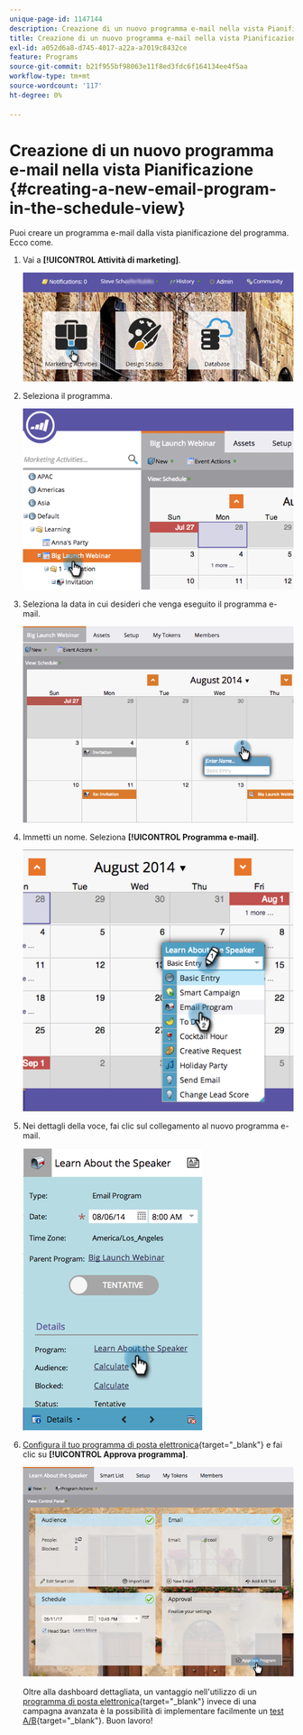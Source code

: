 ```yaml
---
unique-page-id: 1147144
description: Creazione di un nuovo programma e-mail nella vista Pianificazione - Documenti Marketo - Documentazione del prodotto
title: Creazione di un nuovo programma e-mail nella vista Pianificazione
exl-id: a052d6a8-d745-4017-a22a-a7019c8432ce
feature: Programs
source-git-commit: b21f955bf98063e11f8ed3fdc6f164134ee4f5aa
workflow-type: tm+mt
source-wordcount: '117'
ht-degree: 0%

---
```


# Creazione di un nuovo programma e-mail nella vista Pianificazione {#creating-a-new-email-program-in-the-schedule-view}

Puoi creare un programma e-mail dalla vista pianificazione del programma. Ecco come.

1. Vai a **[!UICONTROL Attività di marketing]**.

   ![](assets/login-marketing-activities-2.png)

1. Seleziona il programma.

   ![](assets/image2014-9-23-15-3a34-3a11.png)

1. Seleziona la data in cui desideri che venga eseguito il programma e-mail.

   ![](assets/image2014-9-23-15-3a35-3a16.png)

1. Immetti un nome. Seleziona **[!UICONTROL Programma e-mail]**.

   ![](assets/image2014-9-23-15-3a35-3a32.png)

1. Nei dettagli della voce, fai clic sul collegamento al nuovo programma e-mail.

   ![](assets/image2014-9-23-15-3a35-3a42.png)

1. [Configura il tuo programma di posta elettronica](/help/marketo/product-docs/email-marketing/email-programs/creating-an-email-program/create-an-email-program.md){target="_blank"} e fai clic su **[!UICONTROL Approva programma]**.

   ![](assets/learnaboutthespeaker.png)

   Oltre alla dashboard dettagliata, un vantaggio nell&#39;utilizzo di un [programma di posta elettronica](/help/marketo/product-docs/email-marketing/email-programs/creating-an-email-program/understanding-email-programs.md){target="_blank"} invece di una campagna avanzata è la possibilità di implementare facilmente un [test A/B](/help/marketo/product-docs/email-marketing/email-programs/email-program-actions/email-test-a-b-test/add-an-a-b-test.md){target="_blank"}. Buon lavoro!
